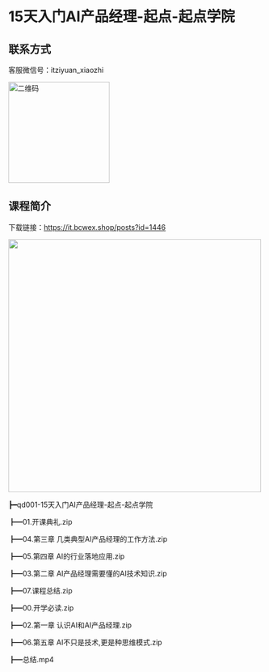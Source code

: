 # 15天入门AI产品经理-起点-起点学院

## 联系方式

客服微信号：itziyuan_xiaozhi

<img src="https://ziyuanyun.oss-cn-guangzhou.aliyuncs.com/common/20240614073449/666b82192834a.jpg" width="200" height="200" alt="二维码">

## 课程简介

下载链接：https://it.bcwex.shop/posts?id=1446

<img src="https://ziyuanyun.oss-cn-guangzhou.aliyuncs.com/yun/20240515153937/664466b9b45be.jpg" width="500" alt="">

  ┣━qd001-15天入门AI产品经理-起点-起点学院

 ┣━01.开课典礼.zip

 ┣━04.第三章 几类典型AI产品经理的工作方法.zip

 ┣━05.第四章 AI的行业落地应用.zip

 ┣━03.第二章 AI产品经理需要懂的AI技术知识.zip

 ┣━07.课程总结.zip

 ┣━00.开学必读.zip

 ┣━02.第一章 认识AI和AI产品经理.zip

 ┣━06.第五章 AI不只是技术,更是种思维模式.zip

 ┣━总结.mp4

  